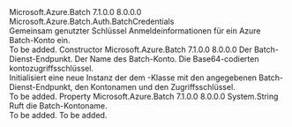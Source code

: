 <Type Name="BatchSharedKeyCredentials" FullName="Microsoft.Azure.Batch.Auth.BatchSharedKeyCredentials">
  <TypeSignature Language="C#" Value="public class BatchSharedKeyCredentials : Microsoft.Azure.Batch.Auth.BatchCredentials" />
  <TypeSignature Language="ILAsm" Value=".class public auto ansi beforefieldinit BatchSharedKeyCredentials extends Microsoft.Azure.Batch.Auth.BatchCredentials" />
  <TypeSignature Language="DocId" Value="T:Microsoft.Azure.Batch.Auth.BatchSharedKeyCredentials" />
  <TypeSignature Language="VB.NET" Value="Public Class BatchSharedKeyCredentials&#xA;Inherits BatchCredentials" />
  <TypeSignature Language="F#" Value="type BatchSharedKeyCredentials = class&#xA;    inherit BatchCredentials" />
  <AssemblyInfo>
    <AssemblyName>Microsoft.Azure.Batch</AssemblyName>
    <AssemblyVersion>7.1.0.0</AssemblyVersion>
    <AssemblyVersion>8.0.0.0</AssemblyVersion>
  </AssemblyInfo>
  <Base>
    <BaseTypeName>Microsoft.Azure.Batch.Auth.BatchCredentials</BaseTypeName>
  </Base>
  <Interfaces />
  <Docs>
    <summary>
            Gemeinsam genutzter Schlüssel Anmeldeinformationen für ein Azure Batch-Konto ein.
            </summary>
    <remarks>To be added.</remarks>
  </Docs>
  <Members>
    <Member MemberName=".ctor">
      <MemberSignature Language="C#" Value="public BatchSharedKeyCredentials (string baseUrl, string accountName, string keyValue);" />
      <MemberSignature Language="ILAsm" Value=".method public hidebysig specialname rtspecialname instance void .ctor(string baseUrl, string accountName, string keyValue) cil managed" />
      <MemberSignature Language="DocId" Value="M:Microsoft.Azure.Batch.Auth.BatchSharedKeyCredentials.#ctor(System.String,System.String,System.String)" />
      <MemberSignature Language="VB.NET" Value="Public Sub New (baseUrl As String, accountName As String, keyValue As String)" />
      <MemberSignature Language="F#" Value="new Microsoft.Azure.Batch.Auth.BatchSharedKeyCredentials : string * string * string -&gt; Microsoft.Azure.Batch.Auth.BatchSharedKeyCredentials" Usage="new Microsoft.Azure.Batch.Auth.BatchSharedKeyCredentials (baseUrl, accountName, keyValue)" />
      <MemberType>Constructor</MemberType>
      <AssemblyInfo>
        <AssemblyName>Microsoft.Azure.Batch</AssemblyName>
        <AssemblyVersion>7.1.0.0</AssemblyVersion>
        <AssemblyVersion>8.0.0.0</AssemblyVersion>
      </AssemblyInfo>
      <Parameters>
        <Parameter Name="baseUrl" Type="System.String" />
        <Parameter Name="accountName" Type="System.String" />
        <Parameter Name="keyValue" Type="System.String" />
      </Parameters>
      <Docs>
        <param name="baseUrl">Der Batch-Dienst-Endpunkt.</param>
        <param name="accountName">Der Name des Batch-Konto.</param>
        <param name="keyValue">Die Base64-codierten kontozugriffsschlüssel.</param>
        <summary>
            Initialisiert eine neue Instanz der dem <see cref="T:Microsoft.Azure.Batch.Auth.BatchSharedKeyCredentials" /> -Klasse mit den angegebenen Batch-Dienst-Endpunkt, den Kontonamen und den Zugriffsschlüssel.
            </summary>
        <remarks>To be added.</remarks>
      </Docs>
    </Member>
    <Member MemberName="AccountName">
      <MemberSignature Language="C#" Value="public string AccountName { get; }" />
      <MemberSignature Language="ILAsm" Value=".property instance string AccountName" />
      <MemberSignature Language="DocId" Value="P:Microsoft.Azure.Batch.Auth.BatchSharedKeyCredentials.AccountName" />
      <MemberSignature Language="VB.NET" Value="Public ReadOnly Property AccountName As String" />
      <MemberSignature Language="F#" Value="member this.AccountName : string" Usage="Microsoft.Azure.Batch.Auth.BatchSharedKeyCredentials.AccountName" />
      <MemberType>Property</MemberType>
      <AssemblyInfo>
        <AssemblyName>Microsoft.Azure.Batch</AssemblyName>
        <AssemblyVersion>7.1.0.0</AssemblyVersion>
        <AssemblyVersion>8.0.0.0</AssemblyVersion>
      </AssemblyInfo>
      <ReturnValue>
        <ReturnType>System.String</ReturnType>
      </ReturnValue>
      <Docs>
        <summary>
            Ruft die Batch-Kontoname.
            </summary>
        <value>To be added.</value>
        <remarks>To be added.</remarks>
      </Docs>
    </Member>
  </Members>
</Type>